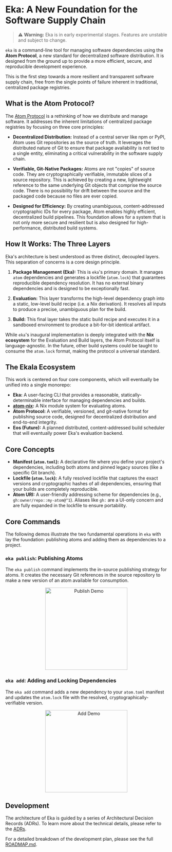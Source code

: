 # Eka: A New Foundation for the Software Supply Chain

> ⚠️ **Warning:** Eka is in early experimental stages. Features are unstable and subject to change.

`eka` is a command-line tool for managing software dependencies using the **Atom Protocol**, a new standard for decentralized software distribution. It is designed from the ground up to provide a more efficient, secure, and reproducible development experience.

This is the first step towards a more resilient and transparent software supply chain, free from the single points of failure inherent in traditional, centralized package registries.

## What is the Atom Protocol?

The [Atom Protocol](https://docs.eka.rs/atom/) is a rethinking of how we distribute and manage software. It addresses the inherent limitations of centralized package registries by focusing on three core principles:

- **Decentralized Distribution:** Instead of a central server like npm or PyPI, Atom uses Git repositories as the source of truth. It leverages the distributed nature of Git to ensure that package availability is not tied to a single entity, eliminating a critical vulnerability in the software supply chain.

- **Verifiable, Git-Native Packages:** Atoms are not "copies" of source code. They are cryptographically verifiable, immutable slices of a source repository. This is achieved by creating a new, lightweight reference to the same underlying Git objects that comprise the source code. There is no possibility for drift between the source and the packaged code because no files are ever copied.

- **Designed for Efficiency:** By creating unambiguous, content-addressed cryptographic IDs for every package, Atom enables highly efficient, decentralized build pipelines. This foundation allows for a system that is not only more secure and resilient but is also designed for high-performance, distributed build systems.

## How It Works: The Three Layers

Eka's architecture is best understood as three distinct, decoupled layers. This separation of concerns is a core design principle.

1.  **Package Management (Eka):** This is `eka`'s primary domain. It manages `atom` dependencies and generates a lockfile (`atom.lock`) that guarantees reproducible dependency resolution. It has no external binary dependencies and is designed to be exceptionally fast.

2.  **Evaluation:** This layer transforms the high-level dependency graph into a static, low-level build recipe (i.e. a Nix derivation). It resolves all inputs to produce a precise, unambiguous plan for the build.

3.  **Build:** This final layer takes the static build recipe and executes it in a sandboxed environment to produce a bit-for-bit identical artifact.

While `eka`'s inaugural implementation is deeply integrated with the **Nix ecosystem** for the Evaluation and Build layers, the Atom Protocol itself is language-agnostic. In the future, other build systems could be taught to consume the `atom.lock` format, making the protocol a universal standard.

## The Ekala Ecosystem

This work is centered on four core components, which will eventually be unified into a single monorepo:

- **Eka:** A user-facing CLI that provides a reasonable, statically-determinable interface for managing dependencies and builds.
- **[atom-nix]:** A Nix module system for evaluating atoms.
- **Atom Protocol:** A verifiable, versioned, and git-native format for publishing source code, designed for decentralized distribution and end-to-end integrity.
- **Eos (Future):** A planned distributed, content-addressed build scheduler that will eventually power Eka's evaluation backend.

## Core Concepts

- **Manifest (`atom.toml`):** A declarative file where you define your project's dependencies, including both atoms and pinned legacy sources (like a specific Git branch).
- **Lockfile (`atom.lock`):** A fully resolved lockfile that captures the exact versions and cryptographic hashes of all dependencies, ensuring that your builds are completely reproducible.
- **Atom URI:** A user-friendly addressing scheme for dependencies (e.g., `gh:owner/repo::my-atom@^1`). Aliases like `gh:` are a UI-only concern and are fully expanded in the lockfile to ensure portability.

## Core Commands

The following demos illustrate the two fundamental operations in `eka` with lay the foundation: publishing atoms and adding them as dependencies to a project.

### `eka publish`: Publishing Atoms

The `eka publish` command implements the in-source publishing strategy for atoms. It creates the necessary Git references in the source repository to make a new version of an atom available for consumption.

<p align="center">
  <a href="https://asciinema.org/a/uIcIOlELOVaPn15ICS2ZEH2CQ">
    <img src="https://asciinema.org/a/uIcIOlELOVaPn15ICS2ZEH2CQ.svg" alt="Publish Demo" height="256">
  </a>
</p>

### `eka add`: Adding and Locking Dependencies

The `eka add` command adds a new dependency to your `atom.toml` manifest and updates the `atom.lock` file with the resolved, cryptographically-verifiable version.

<p align="center">
  <a href="https://asciinema.org/a/qk7oNQIpDH0nsR0EsnRWsS7YQ">
    <img src="https://asciinema.org/a/qk7oNQIpDH0nsR0EsnRWsS7YQ.svg" alt="Add Demo" height="256">
  </a>
</p>

## Development

The architecture of Eka is guided by a series of Architectural Decision Records (ADRs). To learn more about the technical details, please refer to the [ADRs](./adrs).

For a detailed breakdown of the development plan, please see the full [ROADMAP.md](./ROADMAP.md).

[atom-nix]: https://github.com/ekala-project/atom
